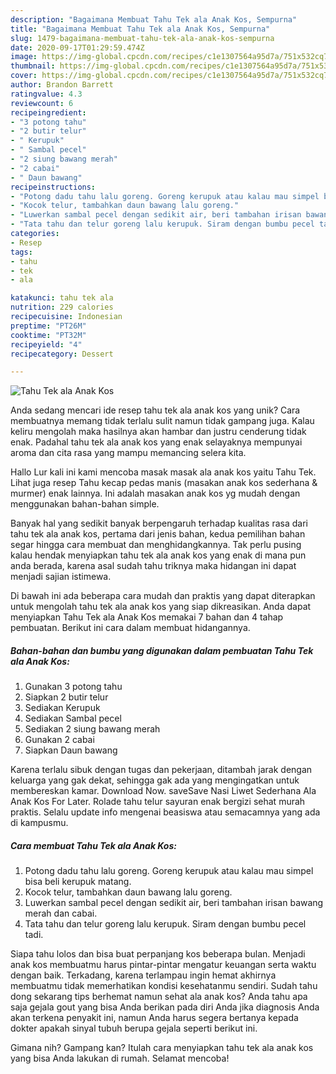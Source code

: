 ```yaml
---
description: "Bagaimana Membuat Tahu Tek ala Anak Kos, Sempurna"
title: "Bagaimana Membuat Tahu Tek ala Anak Kos, Sempurna"
slug: 1479-bagaimana-membuat-tahu-tek-ala-anak-kos-sempurna
date: 2020-09-17T01:29:59.474Z
image: https://img-global.cpcdn.com/recipes/c1e1307564a95d7a/751x532cq70/tahu-tek-ala-anak-kos-foto-resep-utama.jpg
thumbnail: https://img-global.cpcdn.com/recipes/c1e1307564a95d7a/751x532cq70/tahu-tek-ala-anak-kos-foto-resep-utama.jpg
cover: https://img-global.cpcdn.com/recipes/c1e1307564a95d7a/751x532cq70/tahu-tek-ala-anak-kos-foto-resep-utama.jpg
author: Brandon Barrett
ratingvalue: 4.3
reviewcount: 6
recipeingredient:
- "3 potong tahu"
- "2 butir telur"
- " Kerupuk"
- " Sambal pecel"
- "2 siung bawang merah"
- "2 cabai"
- " Daun bawang"
recipeinstructions:
- "Potong dadu tahu lalu goreng. Goreng kerupuk atau kalau mau simpel bisa beli kerupuk matang."
- "Kocok telur, tambahkan daun bawang lalu goreng."
- "Luwerkan sambal pecel dengan sedikit air, beri tambahan irisan bawang merah dan cabai."
- "Tata tahu dan telur goreng lalu kerupuk. Siram dengan bumbu pecel tadi."
categories:
- Resep
tags:
- tahu
- tek
- ala

katakunci: tahu tek ala 
nutrition: 229 calories
recipecuisine: Indonesian
preptime: "PT26M"
cooktime: "PT32M"
recipeyield: "4"
recipecategory: Dessert

---
```



![Tahu Tek ala Anak Kos](https://img-global.cpcdn.com/recipes/c1e1307564a95d7a/751x532cq70/tahu-tek-ala-anak-kos-foto-resep-utama.jpg)

Anda sedang mencari ide resep tahu tek ala anak kos yang unik? Cara membuatnya memang tidak terlalu sulit namun tidak gampang juga. Kalau keliru mengolah maka hasilnya akan hambar dan justru cenderung tidak enak. Padahal tahu tek ala anak kos yang enak selayaknya mempunyai aroma dan cita rasa yang mampu memancing selera kita.

Hallo Lur kali ini kami mencoba masak masak ala anak kos yaitu Tahu Tek. Lihat juga resep Tahu kecap pedas manis (masakan anak kos sederhana &amp; murmer) enak lainnya. Ini adalah masakan anak kos yg mudah dengan menggunakan bahan-bahan simple.

Banyak hal yang sedikit banyak berpengaruh terhadap kualitas rasa dari tahu tek ala anak kos, pertama dari jenis bahan, kedua pemilihan bahan segar hingga cara membuat dan menghidangkannya. Tak perlu pusing kalau hendak menyiapkan tahu tek ala anak kos yang enak di mana pun anda berada, karena asal sudah tahu triknya maka hidangan ini dapat menjadi sajian istimewa.


Di bawah ini ada beberapa cara mudah dan praktis yang dapat diterapkan untuk mengolah tahu tek ala anak kos yang siap dikreasikan. Anda dapat menyiapkan Tahu Tek ala Anak Kos memakai 7 bahan dan 4 tahap pembuatan. Berikut ini cara dalam membuat hidangannya.

<!--inarticleads1-->

##### Bahan-bahan dan bumbu yang digunakan dalam pembuatan Tahu Tek ala Anak Kos:

1. Gunakan 3 potong tahu
1. Siapkan 2 butir telur
1. Sediakan  Kerupuk
1. Sediakan  Sambal pecel
1. Sediakan 2 siung bawang merah
1. Gunakan 2 cabai
1. Siapkan  Daun bawang


Karena terlalu sibuk dengan tugas dan pekerjaan, ditambah jarak dengan keluarga yang gak dekat, sehingga gak ada yang mengingatkan untuk membereskan kamar. Download Now. saveSave Nasi Liwet Sederhana Ala Anak Kos For Later. Rolade tahu telur sayuran enak bergizi sehat murah praktis. Selalu update info mengenai beasiswa atau semacamnya yang ada di kampusmu. 

<!--inarticleads2-->

##### Cara membuat Tahu Tek ala Anak Kos:

1. Potong dadu tahu lalu goreng. Goreng kerupuk atau kalau mau simpel bisa beli kerupuk matang.
1. Kocok telur, tambahkan daun bawang lalu goreng.
1. Luwerkan sambal pecel dengan sedikit air, beri tambahan irisan bawang merah dan cabai.
1. Tata tahu dan telur goreng lalu kerupuk. Siram dengan bumbu pecel tadi.


Siapa tahu lolos dan bisa buat perpanjang kos beberapa bulan. Menjadi anak kos membuatmu harus pintar-pintar mengatur keuangan serta waktu dengan baik. Terkadang, karena terlampau ingin hemat akhirnya membuatmu tidak memerhatikan kondisi kesehatanmu sendiri. Sudah tahu dong sekarang tips berhemat namun sehat ala anak kos? Anda tahu apa saja gejala gout yang bisa Anda berikan pada diri Anda jika diagnosis Anda akan terkena penyakit ini, namun Anda harus segera bertanya kepada dokter apakah sinyal tubuh berupa gejala seperti berikut ini. 

Gimana nih? Gampang kan? Itulah cara menyiapkan tahu tek ala anak kos yang bisa Anda lakukan di rumah. Selamat mencoba!
